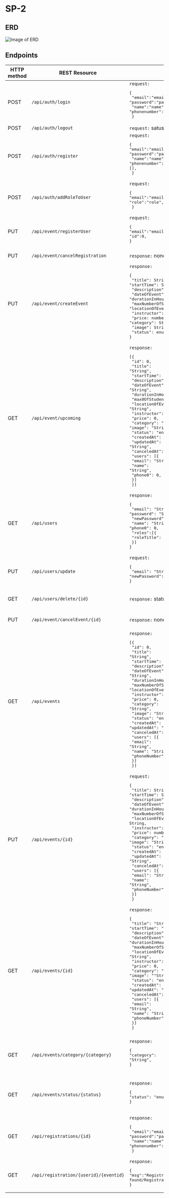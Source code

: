 # SP-2

## ERD
![Image of ERD](doc/ERD.png)
 
 ## Endpoints

| HTTP method | REST Resource                          |                                                                                                                                                                                                                                                                                                                                                                                                                                                                                                                                                                                       | Comment                                                         |
| ----------- | -------------------------------------- | ------------------------------------------------------------------------------------------------------------------------------------------------------------------------------------------------------------------------------------------------------------------------------------------------------------------------------------------------------------------------------------------------------------------------------------------------------------------------------------------------------------------------------------------------------------------------------------- | --------------------------------------------------------------- |
| POST        | `/api/auth/login`                      | `request:` <br><pre lang="json">{&#13; "email":"email",&#13; "password":"password",&#13; "name":"name",&#13;"phonenumber":0,&#13; }</pre>                                                                                                                                                                                                                                                                                                                                                                                                                                             | Login                                                           |
| POST        | `/api/auth/logout`                     | `request:` satus code                                                                                                                                                                                                                                                                                                                                                                                                                                                                                                                                                                 | Logout                                                          |
| POST        | `/api/auth/register`                   | `request:` <br><pre lang="json">{&#13;"email":"email",&#13; "password":"password",&#13; "name":"name",&#13;"phonenumber":0,&#13;[],&#13; }</pre>                                                                                                                                                                                                                                                                                                                                                                                                                                      | Register                                                        |
| POST        | `/api/auth/addRoleToUser`              | `request:` <br><pre lang="json">{&#13;"email":"email",&#13;"role":"role",&#13; }</pre>                                                                                                                                                                                                                                                                                                                                                                                                                                                                                                | Add a role to a user                                            |
| PUT         | `/api/event/registerUser`              | `request:` <br><pre lang="json">{&#13;"email":"email",&#13;"id":0,&#13; }</pre>                                                                                                                                                                                                                                                                                                                                                                                                                                                                                                       | Adds a user to an event                                         |
| PUT         | `/api/event/cancelRegistration`        | `response:` none                                                                                                                                                                                                                                                                                                                                                                                                                                                                                                                                                                      | Cancels a registration                                          |
| PUT         | `/api/event/createEvent`               | `response:` <br><pre lang="json">{&#13; "title": String,&#13; "startTime": String,&#13; "description": String,&#13; "dateOfEvent": String,&#13; "durationInHours: number,&#13; "maxNumberOfStudents: number,&#13; "locationOfEvent": String,&#13; "instructor": String,&#13; "price: number,&#13; "category": String,&#13; "image": String,&#13; "status": enum,&#13;}</pre>                                                                                                                                                                                                          | Create a new event                                              |
| GET         | `/api/event/upcoming`                  | `response:` <br><pre lang="json">[{&#13; "id": 0,&#13; "title": "String",&#13; "startTime": "String",&#13; "description": "String",&#13; "dateOfEvent": "String",&#13; "durationInHours": 0,&#13; "max0OfStudents": 0,&#13; "locationOfEvent": "String",&#13; "instructor": "String",&#13; "price": 0,&#13; "category": "String",&#13; "image": "String",&#13; "status": "enum",&#13; "createdAt": "String",&#13; "updatedAt": "String",&#13; "canceledAt": "String",&#13; "users": [{&#13;  "email": "String",&#13;  "name": "String",&#13;  "phone0": 0,&#13;  }]&#13; }]</pre>     | Retrive all upcoming events                                     |
| GET         | `/api/users`                           | `response:` <br><pre lang="json">{&#13; "email": "String",&#13; "password": "String",&#13; "newPassword": "String",&#13; "name": "String",&#13; "phone0": 0,&#13; "roles":[{&#13;  "roleTitle": "String"&#13;  }]&#13;}</pre>                                                                                                                                                                                                                                                                                                                                                         | Retrive all users                                               |
| PUT         | `/api/users/update`                    | `request:` <br><pre lang="json">{&#13;  "email": "String",&#13;  "newPassword": "String"&#13;}</pre>                                                                                                                                                                                                                                                                                                                                                                                                                                                                                  | update a user                                                   |
| GET         | `/api/users/delete/{id}`               | `response:` status code                                                                                                                                                                                                                                                                                                                                                                                                                                                                                                                                                               | Delete a specific user                                          |
| PUT         | `/api/event/cancelEvent/{id}`          | `response:` none                                                                                                                                                                                                                                                                                                                                                                                                                                                                                                                                        | Cancels a spesific event                                        |
| GET         | `/api/events`                          | `response:` <br><pre lang="json">[{&#13; "id": 0,&#13; "title": "String",&#13; "startTime": "String",&#13; "description": "String",&#13; "dateOfEvent": "String",&#13; "durationInHours": 0,&#13; "maxNumberOfStudents": 0,&#13; "locationOfEvent": String,&#13; "instructor": String,&#13; "price": 0,&#13; "category": "String",&#13; "image": "String",&#13; "status": "enum",&#13; "createdAt": "String",&#13; "updatedAt": "String",&#13; "canceledAt": "String",&#13; "users": [{&#13;  "email": "String",&#13;  "name": "String",&#13;  "phoneNumber": 0,&#13;  }]&#13; }]</pre> | Retrieve all events                                             |
| PUT         | `/api/events/{id}`                     | `request:` <br><pre lang="json">{&#13; "title": String,&#13; "startTime": String,&#13; "description": String,&#13; "dateOfEvent": String,&#13; "durationInHours": 0,&#13; "maxNumberOfStudents": number,&#13; "locationOfEvent": String,&#13; "instructor": String,&#13; "price": number,&#13; "category": "String",&#13; "image": "String",&#13; "status": "enum",&#13; "createdAt": "String",&#13; "updatedAt": "String",&#13; "canceledAt": "String",&#13; "users": [{&#13;  "email": "String",&#13;  "name": "String",&#13;  "phoneNumber": 0,&#13;  }]&#13; }</pre>                       | Updates an event                                                |
| GET         | `/api/events/{id}`                     | `response:` <br><pre lang="json">{&#13; "title": "String",&#13; "startTime": "String",&#13; "description": "String",&#13; "dateOfEvent": "String",&#13; "durationInHours": 0,&#13; "maxNumberOfStudents": 0,&#13; "locationOfEvent": "String",&#13; "instructor": "String",&#13; "price": 0,&#13; "category": "String",&#13; "image": ""String",&#13; "status": "enum",&#13; "createdAt": "String",&#13; "updatedAt": "String",&#13; "canceledAt": "String",&#13; "users": [{&#13;  "email": "String",&#13;  "name": "String",&#13;  "phoneNumber": 0,&#13;  }]&#13; }</pre>                      | Retrieves a spesific event                                      |
| GET         | `/api/events/category/{category}`      | `response:` <br><pre lang="json">{&#13;"category": "String",&#13;}</pre>                                                                                                                                                                                                                                                                                                                                                                                                                                                                                                                | Retrieves the subset of all events that have a spcific category |
| GET         | `/api/events/status/{status}`          | `response:` <br><pre lang="json">{&#13;"status": "enum",&#13;} </pre>                                                                                                                                                                                                                                                                                                                                                                                                                                                                                                                   | Retrieves the subset of all events that have a spcific status   |
| GET         | `/api/registrations/{id}`              | `response:` <br><pre lang="json">{&#13; "email":"email",&#13; "password":"password",&#13; "name":"name",&#13;"phonenumber":0,&#13; }</pre>                                                                                                                                                                                                                                                                                                                                                                                                                                            | Retrieves all registrations to a spesific event                 |
| GET         | `/api/registration/{userid}/{eventid}` | `response:`<br><pre lang="json">{&#13;"msg":"Registration found/Registration not found"&#13;}</pre>                                                                                                                                                                                                                                                                                                                                                                                                                                                                                   | Tells if the user is registed to a spesific event               |
